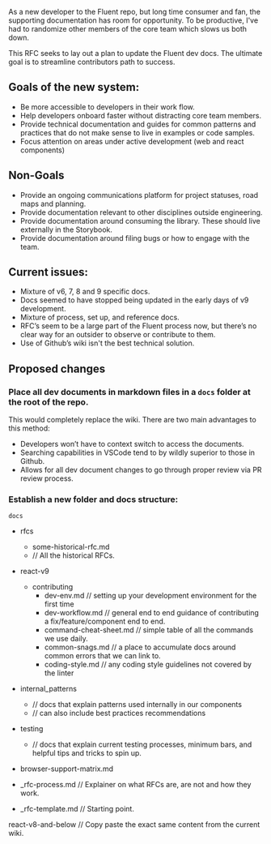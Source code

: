 As a new developer to the Fluent repo, but long time consumer and fan, the supporting documentation has room for opportunity. To be productive, I've had to randomize other members of the core team which slows us both down.

This RFC seeks to lay out a plan to update the Fluent dev docs. The ultimate goal is to streamline contributors path to success.

## Goals of the new system:

- Be more accessible to developers in their work flow.
- Help developers onboard faster without distracting core team members.
- Provide technical documentation and guides for common patterns and practices that do not make sense to live in examples or code samples.
- Focus attention on areas under active development (web and react components)

## Non-Goals

- Provide an ongoing communications platform for project statuses, road maps and planning.
- Provide documentation relevant to other disciplines outside engineering.
- Provide documentation around consuming the library. These should live externally in the Storybook.
- Provide documentation around filing bugs or how to engage with the team.

## Current issues:

- Mixture of v6, 7, 8 and 9 specific docs.
- Docs seemed to have stopped being updated in the early days of v9 development.
- Mixture of process, set up, and reference docs.
- RFC’s seem to be a large part of the Fluent process now, but there’s no clear way for an outsider to observe or contribute to them.
- Use of Github’s wiki isn't the best technical solution.

## Proposed changes

### Place all dev documents in markdown files in a `docs` folder at the root of the repo.

This would completely replace the wiki. There are two main advantages to this method:

- Developers won’t have to context switch to access the documents.
- Searching capabilities in VSCode tend to by wildly superior to those in Github.
- Allows for all dev document changes to go through proper review via PR review process.

### Establish a new folder and docs structure:

`docs`

- rfcs

  - some-historical-rfc.md
  - // All the historical RFCs.

- react-v9
  - contributing
    - dev-env.md // setting up your development environment for the first time
    - dev-workflow.md // general end to end guidance of contributing a fix/feature/component end to end.
    - command-cheat-sheet.md // simple table of all the commands we use daily.
    - common-snags.md // a place to accumulate docs around common errors that we can link to.
    - coding-style.md // any coding style guidelines not covered by the linter
- internal_patterns
  - // docs that explain patterns used internally in our components
  - // can also include best practices recommendations
- testing
  - // docs that explain current testing processes, minimum bars, and helpful tips and tricks to spin up.
- browser-support-matrix.md
- \_rfc-process.md // Explainer on what RFCs are, are not and how they work.
- \_rfc-template.md // Starting point.

react-v8-and-below
// Copy paste the exact same content from the current wiki.
